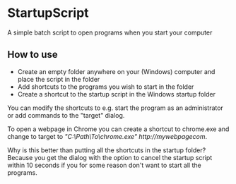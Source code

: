 # StartupScript

A simple batch script to open programs when you start your computer

## How to use

- Create an empty folder anywhere on your (Windows) computer and place the script in the folder
- Add shortcuts to the programs you wish to start in the folder
- Create a shortcut to the startup script in the Windows startup folder

You can modify the shortcuts to e.g. start the program as an administrator or add commands to the "target" dialog.

To open a webpage in Chrome you can create a shortcut to chrome.exe and change to target to *"C:\Path\To\chrome.exe" http://mywebpagecom*.

Why is this better than putting all the shortcuts in the startup folder? Because you get the dialog with the option to cancel the startup script within 10 seconds if you for some reason don't want to start all the programs.
